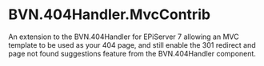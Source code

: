 BVN.404Handler.MvcContrib
===============================

An extension to the BVN.404Handler for EPiServer 7 allowing an MVC template to be used as your 404 page, and still enable the 301 redirect and page not found suggestions feature from the BVN.404Handler component.